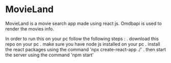 # MovieLand
MovieLand is a movie search app made using react js. Omdbapi is used to render the movies info. 

In order to run this on your pc follow the following steps :
. download this repo on your pc
. make sure you have node js installed on your pc
. install the react packages using the command 'npx create-react-app ./'
. then start the server using the command 'npm start'
